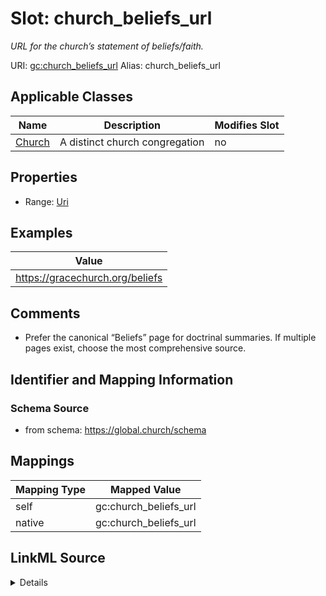 

# Slot: church_beliefs_url 


_URL for the church’s statement of beliefs/faith._





URI: [gc:church_beliefs_url](https://global.church/schema/church_beliefs_url)
Alias: church_beliefs_url

<!-- no inheritance hierarchy -->





## Applicable Classes

| Name | Description | Modifies Slot |
| --- | --- | --- |
| [Church](Church.md) | A distinct church congregation |  no  |







## Properties

* Range: [Uri](Uri.md)






## Examples

| Value |
| --- |
| https://gracechurch.org/beliefs |

## Comments

* Prefer the canonical “Beliefs” page for doctrinal summaries.
If multiple pages exist, choose the most comprehensive source.


## Identifier and Mapping Information







### Schema Source


* from schema: https://global.church/schema




## Mappings

| Mapping Type | Mapped Value |
| ---  | ---  |
| self | gc:church_beliefs_url |
| native | gc:church_beliefs_url |




## LinkML Source

<details>
```yaml
name: church_beliefs_url
description: URL for the church’s statement of beliefs/faith.
comments:
- 'Prefer the canonical “Beliefs” page for doctrinal summaries.

  If multiple pages exist, choose the most comprehensive source.

  '
examples:
- value: https://gracechurch.org/beliefs
  description: Canonical beliefs page.
in_subset:
- public
- enrichment
from_schema: https://global.church/schema
rank: 1000
alias: church_beliefs_url
domain_of:
- Church
range: uri

```
</details>
